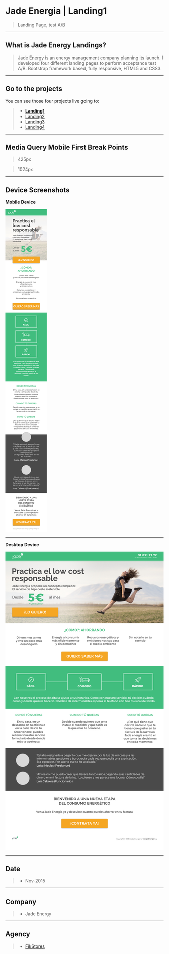 # Jade Energia | Landing1

> Landing Page, test A/B


----
## What is Jade Energy Landings?

> Jade Energy is an energy management company planning its launch. I developed four different landing pages to perform acceptance test A/B. Bootstrap framework based, fully responsive, HTML5 and CSS3.


----
## Go to the projects
You can see those four projects live going to: 

>* **[Landing1](https://margaomar.com/en/jadeEnergia/Landing1/index.html)**
>* [Landing2](https://margaomar.com/en/jadeEnergia/Landing2/index.html) 
>* [Landing3](https://margaomar.com/en/jadeEnergia/Landing3/index.html) 
>* [Landing4](https://margaomar.com/en/jadeEnergia/Landing4/index.html) 


----
## Media Query Mobile First Break Points

>425px

>1024px

----
## Device Screenshots
**Mobile Device**


![Jade Energy Landing 1.](screenshoots/landing1_iPhone6.jpg) 


----


**Desktop Device**


![Jade Energy Landing 1.](screenshoots/landing1_Desktop.jpg) 



----
## Date
>* Nov-2015

----
## Company
>* Jade Energy

----
## Agency
>* [FikStores](https://thefik.com)

